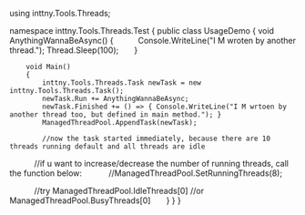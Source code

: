 using inttny.Tools.Threads;

namespace inttny.Tools.Threads.Test
{
    public class UsageDemo
    {
        void AnythingWannaBeAsync()
        {
            Console.WriteLine("I M wroten by another thread.");
            Thread.Sleep(100);
        }
        
        void Main()
        {
            inttny.Tools.Threads.Task newTask = new inttny.Tools.Threads.Task();
            newTask.Run += AnythingWannaBeAsync;
            newTask.Finished += () => { Console.WriteLine("I M wrtoen by another thread too, but defined in main method."); }
            ManagedThreadPool.AppendTask(newTask);
            
            //now the task started immediately, because there are 10 threads running default and all threads are idle
            
            //if u want to increase/decrease the number of running threads, call the function below:
            //ManagedThreadPool.SetRunningThreads(8);
            
            //try ManagedThreadPool.IdleThreads[0]
            //or  ManagedThreadPool.BusyThreads[0]
       }
    }
}
